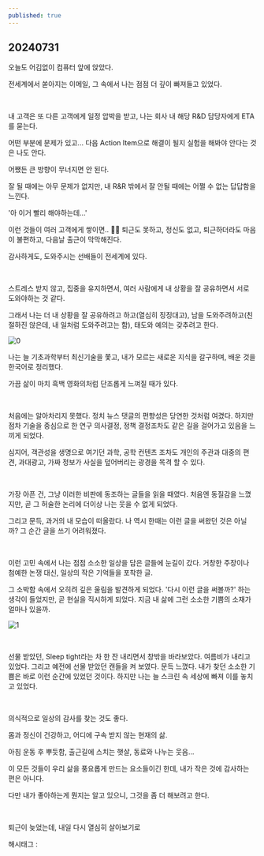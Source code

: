 ```yaml
---
published: true
---
```

## 20240731

오늘도 어김없이 컴퓨터 앞에 앉았다.

전세계에서 쏟아지는 이메일, 그 속에서 나는 점점 더 깊이 빠져들고 있었다.

​

내 고객은 또 다른 고객에게 일정 압박을 받고, 나는 회사 내 해당 R&D 담당자에게 ETA를 묻는다.

어떤 부분에 문제가 있고... 다음 Action Item으로 해결이 될지 실험을 해봐야 안다는 것은 나도 안다.

어쨌든 큰 방향이 무너지면 안 된다.

잘 될 때에는 아무 문제가 없지만, 내 R&R 밖에서 잘 안될 때에는 어쩔 수 없는 답답함을 느낀다.

'아 이거 빨리 해야하는데...'

이런 것들이 여러 고객에게 쌓이면.. 🤦‍♂️ 퇴근도 못하고, 정신도 없고, 퇴근하더라도 마음이 불편하고, 다음날 출근이 막막해진다. 

감사하게도, 도와주시는 선배들이 전세계에 있다.

​

스트레스 받지 않고, 집중을 유지하면서, 여러 사람에게 내 상황을 잘 공유하면서 서로 도와야하는 것 같다.

그래서 나는 더 내 상황을 잘 공유하려고 하고(열심히 징징대고), 남을 도와주려하고(친절하진 않은데, 내 일처럼 도와주려고는 함), 태도와 예의는 갖추려고 한다.

![0](/asset/img/223532338915/0.png)

나는 늘 기초과학부터 최신기술을 쫓고, 내가 모르는 새로운 지식을 갈구하며, 배운 것을 한국어로 정리했다.

가끔 삶이 마치 흑백 영화의처럼 단조롭게 느껴질 때가 있다.

​

처음에는 알아차리지 못했다. 정치 뉴스 댓글의 편향성은 당연한 것처럼 여겼다. 하지만 점차 기술을 중심으로 한 연구 의사결정, 정책 결정조차도 같은 길을 걸어가고 있음을 느끼게 되었다.

심지어, 객관성을 생명으로 여기던 과학, 공학 컨텐츠 조차도 개인의 주관과 대중의 편견, 과대광고, 가짜 정보가 사실을 덮어버리는 광경을 목격 할 수 있다.

​

가장 아픈 건, 그냥 이러한 비판에 동조하는 글들을 읽을 때였다. 처음엔 동질감을 느꼈지만, 곧 그 허술한 논리에 더이상 나는 웃을 수 없게 되었다.

그리고 문득, 과거의 내 모습이 떠올랐다. 나 역시 한때는 이런 글을 써왔던 것은 아닐까? 그 순간 글을 쓰기 어려워졌다.

​

이런 고민 속에서 나는 점점 소소한 일상을 담은 글들에 눈길이 갔다. 거창한 주장이나 첨예한 논쟁 대신, 일상의 작은 기억들을 포착한 글.

그 소박함 속에서 오히려 깊은 울림을 발견하게 되었다. '다시 이런 글을 써볼까?' 하는 생각이 들었지만, 곧 현실을 직시하게 되었다. 지금 내 삶에 그런 소소한 기쁨의 소재가 얼마나 있을까.

![1](/asset/img/223532338915/1.png)

​

선물 받았던, Sleep tight라는 차 한 잔 내리면서 창밖을 바라보았다. 여름비가 내리고 있었다. 그리고 예전에 선물 받았던 캔들을 켜 보였다. 문득 느꼈다. 내가 찾던 소소한 기쁨은 바로 이런 순간에 있었던 것이다. 하지만 나는 늘 스크린 속 세상에 빠져 이를 놓치고 있었다.

​

의식적으로 일상의 감사를 찾는 것도 좋다. 

몸과 정신이 건강하고, 어디에 구속 받지 않는 현재의 삶.

아침 운동 후 뿌듯함, 출근길에 스치는 햇살, 동료와 나누는 웃음...

이 모든 것들이 우리 삶을 풍요롭게 만드는 요소들이긴 한데, 내가 작은 것에 감사하는 편은 아니다.

다만 내가 좋아하는게 뭔지는 알고 있으니, 그것을 좀 더 해보려고 한다.

​

퇴근이 늦었는데, 내일 다시 열심히 살아보기로

 해시태그 : 